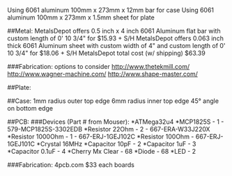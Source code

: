 Using 6061 aluminum 100mm x 273mm x 12mm bar for case
Using 6061 aluminum 100mm x 273mm x 1.5mm sheet for plate

##Metal:
MetalsDepot offers 0.5 inch x 4 inch 6061 Aluminum flat bar with custom length of 0' 10 3/4" for $15.93 + S/H
MetalsDepot offers 0.063 inch thick 6061 Aluminum sheet with custom width of 4" and custom length of 0' 10 3/4" for $18.06 + S/H
MetalsDepot total cost (w/ shipping) $63.39

###Fabrication:
options to consider
http://www.thetekmill.com/
http://www.wagner-machine.com/
http://www.shape-master.com/

##Plate:

##Case:
1mm radius outer top edge
6mm radius inner top edge
45° angle on bottom edge

##PCB:
###Devices (Part # from Mouser):
*ATMega32u4
*MCP1825S - 1 - 579-MCP1825S-3302EDB
*Resistor 22Ohm - 2 - 667-ERA-W33J220X
*Resistor 1000Ohm - 1 - 667-ERJ-1GEJ102C
*Resistor 100Ohm - 667-ERJ-1GEJ101C 
*Crystal 16MHz 
*Capacitor 10pF - 2 
*Capacitor 1uF - 3 
*Capacitor 0.1uF - 4 
*Cherry Mx Clear - 68 
*Diode - 68
*LED - 2

###Fabrication:
4pcb.com $33 each boards
